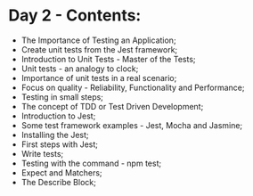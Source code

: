 # Day 2 - Contents: 

* The Importance of Testing an Application; 
* Create unit tests from the Jest framework; 
* Introduction to Unit Tests - Master of the Tests; 
* Unit tests - an analogy to clock; 
* Importance of unit tests in a real scenario; 
* Focus on quality - Reliability, Functionality and Performance; 
* Testing in small steps; 
* The concept of TDD or Test Driven Development; 
* Introduction to Jest; 
* Some test framework examples - Jest, Mocha and Jasmine; 
* Installing the Jest; 
* First steps with Jest; 
* Write tests; 
* Testing with the command - npm test; 
* Expect and Matchers; 
* The Describe Block; 
